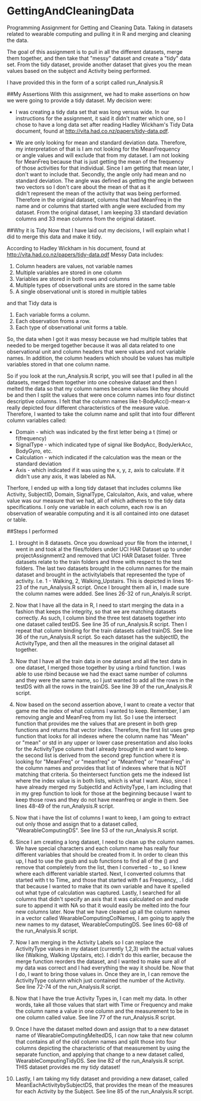GettingAndCleaningData
======================

Programming Assignment for Getting and Cleaning Data.  Taking in datasets related to wearable computing and pulling it in R and merging and cleaning the data.

The goal of this assignment is to pull in all the different datasets, merge them together, and then take that "messy" dataset and create a "tidy" data set.  From the tidy dataset, provide another dataset that gives you the mean values based on the subject and Activity being performed. 

I have provided this in the form of a script called run_Analysis.R


##My Assertions 
With this assignment, we had to make assertions on how we were going to provide a tidy dataset. My decision were:

*    I was creating a tidy data set that was long versus wide.  In our instructions for the assignment, it said it didn't matter which one, so I      
     chose to have a long data set after reading Hadley Wickham's Tidy Data document, found at http://vita.had.co.nz/papers/tidy-data.pdf.
     
*    We are only looking for mean and standard deviation data.  Therefore, my interpretation of that is I am not looking for the MeanFrequency   
     or angle values and will exclude that from my dataset. I am not looking for MeanFreq because that is just getting the mean of the frequency   
     of those activities for that individual. Since I am getting that mean later, I don't want to include that.  Secondly, the angle only had 
     mean and no standard deviation. The angle was defined as getting the angle between two vectors so I don't care about the mean of that as it       
     didn't represent the mean of the activity that was being performed.  Therefore in the original dataset, columns that had MeanFreq in the 
     name and or columns that started with angle were excluded from my dataset.  From the original dataset, I am keeping 33 standard deviation 
     columns and 33 mean columns from the original dataset.


##Why it is Tidy
Now that I have laid out my decisions, I will explain what I did to merge this data and make it tidy.

According to Hadley Wickham in his document, found at http://vita.had.co.nz/papers/tidy-data.pdf 
Messy Data includes:
1.  Column headers are values, not variable names
2.  Multiple variables are stored in one column
3.  Variables are stored in both rows and columns
4.  Multiple types of observational units are stored in the same table
5.  A single observational unit is stored in multiple tables

and that Tidy data is
1.  Each variable forms a column.
2.  Each observation froms a row.
3.  Each type of observational unit forms a table.

So, the data when I got it was messy because we had multiple tables that needed to be merged together because it was all data related to one observational unit and column headers that were values and not variable names.  In addition, the column headers which should be values has multiple variables stored in that one column name.  

So if you look at the run_Analysis.R script, you will see that I pulled in all the datasets, merged them together into one cohesive dataset and then I melted the data so that my column names became values like they should be and then I split the values that were once column names into four distinct descriptive columns.  I felt that the column names like t-BodyAcc()-mean-x really depicted four different characteristics of the measure value.  Therefore, I wanted to take the column name and split that into four different column variables called: 

  * Domain - which was indicated by the first letter being a t (time) or f(frequency) 
  * SignalType - which indicated type of signal like BodyAcc, BodyJerkAcc, BodyGyro, etc.
  * Calculation - which indicated if the calculation was the mean or the standard deviation
  * Axis - which indicated if it was using the x, y, z, axis to calculate.  If it didn't use any axis, it was labeled as NA.

Therfore, I ended up with a long tidy dataset that includes columns like Activity, SubjectID, Domain, SignalType, Calculaiton, Axis, and value, where value was our measure that we had, all of which adheres to the tidy data specifications. I only one variable in each column, each row is an observation of wearable computing and it is all contained into one dataset or table.  

##Steps I performed

1.  I brought in 8 datasets.   Once you download your file from the internet, I went in and took al the files/folders under UCI HAR Dataset up to under projectAssignment2 and removed that UCI HAR Dataset folder.  Three datasets relate to the train folders and three with respect to the test folders. The last two datasets brought in the column names for the main dataset and brought in the activitylabels that represented the type of activity.  I.e. 1 - Walking, 2, Walking_Upstairs.   This is depicted in lines 16-23 of the run_Analysis.R script.  Once I brought them all in, I made sure the column names were added. See lines 26-32 of run_Analyis.R script.

2.  Now that I have all the data in R, I need to start merging the data in a fashion that keeps the integrity, so that we are matching datasets correctly.  As such, I column bind the three test datasets together into one dataset called testDS.  See line 35 of run_Analysis.R script. Then I repeat that column binding for the train datasets called trainDS.  See line 36 of the run_Analysis.R script. So each dataset has the subjectID, the ActivityType, and then all the measures in the original dataset all together.

3.  Now that I have all the train data in one dataset and all the test data in one dataset, I merged those together by using a rbind function.  I was able to use rbind because we had the exact same number of columns and they were the same name, so I just wanted to add all the rows in the testDS with all the rows in the trainDS.  See line 39 of the run_Analysis.R script.

4.  Now based on the second assertion above, I want to create a vector that game me the index of what columns I wanted to keep.  Remember, I am removing angle and MeanFreq from my list.  So I use the intersect function that provides me the values that are present in both grep functions and returns that vector index.  Therefore, the first list uses grep function that looks for all indexes where the column name has "Mean" or "mean" or std in any upper or lower case presentation and also looks for the ActivityType column that I already brought in and want to keep.
the second list is derived from the second grep function where it is looking for "MeanFreq" or "meanfreq" or "Meanfreq" or "meanFreq" in the column names and provides that list of indexes where that is NOT matching that criteria. So theintersect function gets me the indexed list where the index value is in both lists, which is what I want.  Also, since I have already merged my SubjectId and ActivityType, I am including that in my grep function to look for those at the beginning because I want to keep those rows and they do not have meanfreq or angle in them.  See lines 48-49 of the run_Analysis.R script.

5.  Now that i have the list of columns I want to keep, I am going to extract out only those and assign that to a dataset called, "WearableComputingDS".  See line 53 of the run_Analysis.R script.
     
6.  Since I am creating a long dataset, I need to clean up the column names.  We have special characters and each column name has really four different variables that should be created from it.  In order to clean this up, I had to use the gsub and sub functions to find all of the () and remove that completely from the list, then I converted - to _ so I knew where each different variable started.  Next, I converted columns that started with t to Time_ and those that started with f as Frequency_ .  I did that because I wanted to make that its own variable and have it spelled out what type of calculation was captured.  Lastly, I searched for all columns that didn't specify an axis that it was calculated on and made sure to append it with NA so that it would easily be melted into the four new columns later.  Now that we have cleaned up all the column names in a vector called WearableComputingColNames, I am going to apply the new names to my dataset, WearableComputingDS.  See lines 60-68 of the run_Analysis.R script.

7.  Now I am merging in the Activity Labels so I can replace the ActivityType values in my dataset (currently 1,2,3) with the actual values like (Walking, Walking Upstairs, etc).  I didn't do this earlier, because the merge function reorders the dataset, and I wanted to make sure all of my data was correct and I had everything the way it should be.  Now that I do, I want to bring those values in.   Once they are in, I can remove the ActivityType column which just contained the number of the Activity.  See line 72-74 of the run_Analysis.R script.

8.  Now that I have the true Activity Types in, I can melt my data.  In other words, take all those values that start with Time or Frequency and make the column name a value in one column and the measurement to be in one column called value.  See line 77 of the run_Analysis.R script.  

9.  Once I have the dataset melted down and assign that to a new dataset name of WearableComputingMeltedDS, I can now take that new column that contains all of the old column names and split those into four columns depicting the characteristic of that measurement by using the separate function, and applying that change to a new dataset called, WearableComputingTidyDS.  See line 82 of the run_Analysis.R script.  THIS dataset provides me my tidy dataset!

10.  Lastly, I am taking my tidy dataset and providing a new dataset, called MeanEachActivitybySubjectDS, that provides the mean of the measures for each Activity by the Subject.  See line 85 of the run_Analysis.R script.

